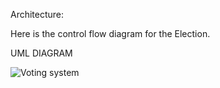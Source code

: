 
Architecture: 

Here is the control flow diagram for the Election.

UML DIAGRAM


![Voting system](https://user-images.githubusercontent.com/80808104/115010649-477f3200-9ecb-11eb-8adf-4b6ab6f2d837.png)
